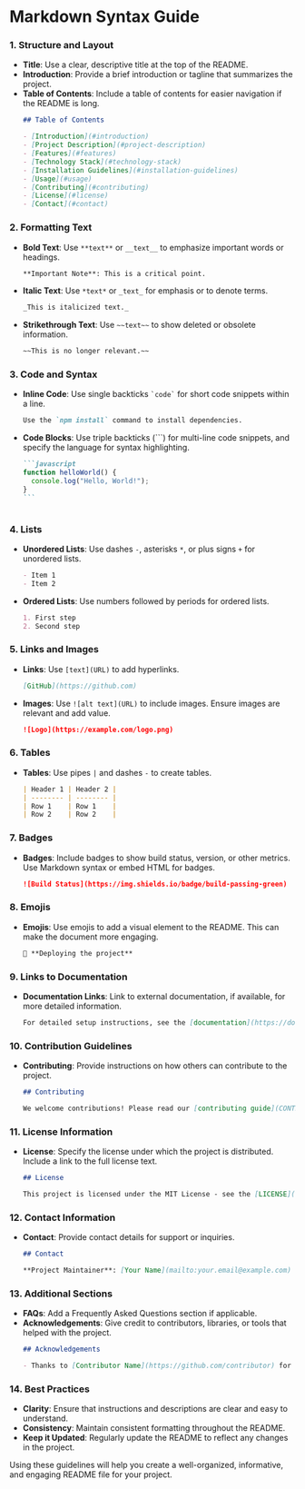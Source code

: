 # Markdown Syntax Guide

### **1. Structure and Layout**

- **Title**: Use a clear, descriptive title at the top of the README.
- **Introduction**: Provide a brief introduction or tagline that summarizes the project.
- **Table of Contents**: Include a table of contents for easier navigation if the README is long.
  ```markdown
  ## Table of Contents

  - [Introduction](#introduction)
  - [Project Description](#project-description)
  - [Features](#features)
  - [Technology Stack](#technology-stack)
  - [Installation Guidelines](#installation-guidelines)
  - [Usage](#usage)
  - [Contributing](#contributing)
  - [License](#license)
  - [Contact](#contact)
  ```

### **2. Formatting Text**

- **Bold Text**: Use `**text**` or `__text__` to emphasize important words or headings.
  ```markdown
  **Important Note**: This is a critical point.
  ```
- **Italic Text**: Use `*text*` or `_text_` for emphasis or to denote terms.
  ```markdown
  _This is italicized text._
  ```
- **Strikethrough Text**: Use `~~text~~` to show deleted or obsolete information.
  ```markdown
  ~~This is no longer relevant.~~
  ```

### **3. Code and Syntax**

- **Inline Code**: Use single backticks `` `code` `` for short code snippets within a line.
  ```markdown
  Use the `npm install` command to install dependencies.
  ```
- **Code Blocks**: Use triple backticks (```) for multi-line code snippets, and specify the language for syntax highlighting.
  ````markdown
  ```javascript
  function helloWorld() {
    console.log("Hello, World!");
  }
  ```
  ````
  ```

  ```

### **4. Lists**

- **Unordered Lists**: Use dashes `-`, asterisks `*`, or plus signs `+` for unordered lists.
  ```markdown
  - Item 1
  - Item 2
  ```
- **Ordered Lists**: Use numbers followed by periods for ordered lists.
  ```markdown
  1. First step
  2. Second step
  ```

### **5. Links and Images**

- **Links**: Use `[text](URL)` to add hyperlinks.
  ```markdown
  [GitHub](https://github.com)
  ```
- **Images**: Use `![alt text](URL)` to include images. Ensure images are relevant and add value.
  ```markdown
  ![Logo](https://example.com/logo.png)
  ```

### **6. Tables**

- **Tables**: Use pipes `|` and dashes `-` to create tables.
  ```markdown
  | Header 1 | Header 2 |
  | -------- | -------- |
  | Row 1    | Row 1    |
  | Row 2    | Row 2    |
  ```

### **7. Badges**

- **Badges**: Include badges to show build status, version, or other metrics. Use Markdown syntax or embed HTML for badges.
  ```markdown
  ![Build Status](https://img.shields.io/badge/build-passing-green)
  ```

### **8. Emojis**

- **Emojis**: Use emojis to add a visual element to the README. This can make the document more engaging.
  ```markdown
  🚀 **Deploying the project**
  ```

### **9. Links to Documentation**

- **Documentation Links**: Link to external documentation, if available, for more detailed information.
  ```markdown
  For detailed setup instructions, see the [documentation](https://docs.example.com).
  ```

### **10. Contribution Guidelines**

- **Contributing**: Provide instructions on how others can contribute to the project.
  ```markdown
  ## Contributing

  We welcome contributions! Please read our [contributing guide](CONTRIBUTING.md) for more details.
  ```

### **11. License Information**

- **License**: Specify the license under which the project is distributed. Include a link to the full license text.
  ```markdown
  ## License

  This project is licensed under the MIT License - see the [LICENSE](LICENSE) file for details.
  ```

### **12. Contact Information**

- **Contact**: Provide contact details for support or inquiries.
  ```markdown
  ## Contact

  **Project Maintainer**: [Your Name](mailto:your.email@example.com)
  ```

### **13. Additional Sections**

- **FAQs**: Add a Frequently Asked Questions section if applicable.
- **Acknowledgements**: Give credit to contributors, libraries, or tools that helped with the project.
  ```markdown
  ## Acknowledgements

  - Thanks to [Contributor Name](https://github.com/contributor) for their help.
  ```

### **14. Best Practices**

- **Clarity**: Ensure that instructions and descriptions are clear and easy to understand.
- **Consistency**: Maintain consistent formatting throughout the README.
- **Keep it Updated**: Regularly update the README to reflect any changes in the project.

Using these guidelines will help you create a well-organized, informative, and engaging README file for your project.
